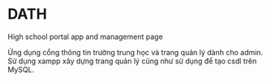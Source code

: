 # DATH
High school portal app and management page


Ứng dụng cổng thông tin trường trung học và trang quản lý dành cho admin.
Sử dụng xampp xây dựng trang quản lý cũng như sử dụng để tạo csdl trên MySQL.
